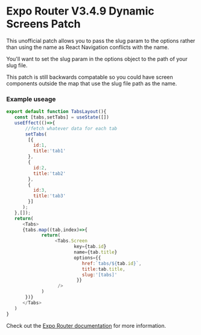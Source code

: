 # Expo Router V3.4.9 Dynamic Screens Patch

This unofficial patch allows you to pass the slug param to the options rather than using the name as React Navigation conflicts with the name.

You'll want to set the slug param in the options object to the path of your slug file.

This patch is still backwards compatable so you could have screen components outside the map that use the slug file path as the name.

### **Example useage**
```js
export default function TabsLayout(){
   const [tabs,setTabs] = useState([])
   useEffect(()=>{
       //fetch whatever data for each tab
       setTabs(
        [{
          id:1,
          title:'tab1'
        },
        {
          id:2,
          title:'tab2'
        },
        {
          id:3,
          title:'tab3'
        }]
      );
   },[]);
   return(
      <Tabs>
      {tabs.map((tab,index)=>{
             return(
                  <Tabs.Screen
                         key={tab.id}
                         name={tab.title}
                         options={{
                            href:`tabs/${tab.id}`,
                            title:tab.title,
                            slug:'[tabs]'
                          }}
                   />
             )
       })}
      </Tabs>
   )
}
```
Check out the [Expo Router documentation](https://docs.expo.dev/routing/introduction/) for more information.
